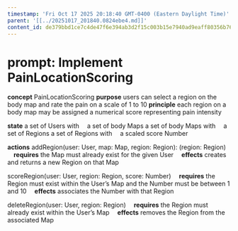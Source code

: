 ```yaml
---
timestamp: 'Fri Oct 17 2025 20:18:40 GMT-0400 (Eastern Daylight Time)'
parent: '[[../20251017_201840.0824ebe4.md]]'
content_id: de379bbd1ce7c4de47f6e394ab3d2f15c003b15e7940ad9eaff80356b768a621
---
```


# prompt: Implement PainLocationScoring

**concept** PainLocationScoring
**purpose** users can select a region on the body map and rate the pain on a scale of 1 to 10
**principle** each region on a body map may be assigned a numerical score representing pain intensity

**state**
a set of Users with
 a set of body Maps
a set of body Maps with
 a set of Regions
a set of Regions with
 a scaled score Number

**actions**
addRegion(user: User, map: Map, region: Region): (region: Region)
 **requires** the Map must already exist for the given User
 **effects** creates and returns a new Region on that Map

scoreRegion(user: User, region: Region, score: Number)
 **requires** the Region must exist within the User’s Map and the Number must be between 1 and 10
 **effects** associates the Number with that Region

deleteRegion(user: User, region: Region)
 **requires** the Region must already exist within the User’s Map
 **effects** removes the Region from the associated Map
